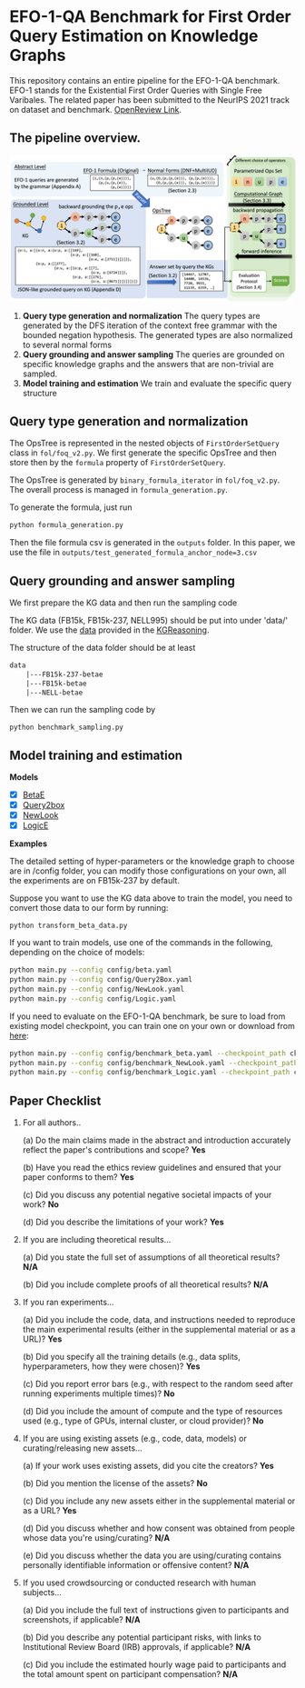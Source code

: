 # EFO-1-QA Benchmark for First Order Query Estimation on Knowledge Graphs

This repository contains an entire pipeline for the EFO-1-QA benchmark. EFO-1 stands for the Existential First Order Queries with Single Free Varibales. The related paper has been submitted to the NeurIPS 2021 track on dataset and benchmark. [OpenReview Link](https://openreview.net/forum?id=pX4x8f6Km5T).

## The pipeline overview.

![alt text](figures/pipeline.png)

1. **Query type generation and normalization** The query types are generated by the DFS iteration of the context free grammar with the bounded negation hypothesis. The generated types are also normalized to several normal forms
2. **Query grounding and answer sampling** The queries are grounded on specific knowledge graphs and the answers that are non-trivial are sampled.
3. **Model training and estimation** We train and evaluate the specific query structure 

## Query type generation and normalization
The OpsTree is represented in the nested objects of `FirstOrderSetQuery` class in `fol/foq_v2.py`. 
We first generate the specific OpsTree and then store then by the `formula` property of `FirstOrderSetQuery`.

The OpsTree is generated by `binary_formula_iterator` in `fol/foq_v2.py`. The overall process is managed in `formula_generation.py`.

To generate the formula, just run
```bash
python formula_generation.py
```

Then the file formula csv is generated in the `outputs` folder.
In this paper, we use the file in `outputs/test_generated_formula_anchor_node=3.csv`

## Query grounding and answer sampling

We first prepare the KG data and then run the sampling code

The KG data (FB15k, FB15k-237, NELL995) should be put into under 'data/' folder. We use the [data](http://snap.stanford.edu/betae/KG_data.zip) provided in the [KGReasoning](https://github.com/snap-stanford/KGReasoning).

The structure of the data folder should be at least

```
data
	|---FB15k-237-betae
	|---FB15k-betae
	|---NELL-betae	
```

Then we can run the sampling code by
```
python benchmark_sampling.py
```



## Model training and estimation



**Models**

- [x] [BetaE](https://arxiv.org/abs/2010.11465)
- [x] [Query2box](https://arxiv.org/abs/2002.05969)
- [x] [NewLook](http://tonghanghang.org/pdfs/kdd21_newlook.pdf)
- [x] [LogicE](https://arxiv.org/abs/2103.00418)

**Examples**

The detailed setting of hyper-parameters or the knowledge graph to choose are in /config folder,
you can modify those configurations on your own, all the experiments are on FB15k-237 by default.

Suppose you want to use the KG data above to train the model, you need to convert those data to 
our form by running:


```
python transform_beta_data.py
```

If you want to train models, use one of the commands in the following, depending on the choice of models:

```bash
python main.py --config config/beta.yaml
python main.py --config config/Query2Box.yaml
python main.py --config config/NewLook.yaml
python main.py --config config/Logic.yaml
```

If you need to evaluate on the EFO-1-QA benchmark, be sure to load from existing model checkpoint, you can
train one on your own or download
from [here](https://drive.google.com/drive/folders/13S3wpcsZ9t02aOgA11Qd8lvO0JGGENZ2?usp=sharing):

```bash
python main.py --config config/benchmark_beta.yaml --checkpoint_path ckpt/FB15k/Beta_full
python main.py --config config/benchmark_NewLook.yaml --checkpoint_path ckpt/FB15k/NLK_full --load_step 450000
python main.py --config config/benchmark_Logic.yaml --checkpoint_path ckpt/FB15k/Logic_full --load_step 450000
```

## Paper Checklist

1. For all authors..

	(a)  Do the main claims made in the abstract and introduction accurately reflect the paper's contributions and scope? **Yes**

	(b) Have you read the ethics review guidelines and ensured that your paper conforms to them? **Yes**

	(c) Did you discuss any potential negative societal impacts of your work? **No**

	(d) Did you describe the limitations of your work? **Yes**

2. If you are including theoretical results...

	(a) Did you state the full set of assumptions of all theoretical results? **N/A**

	(b) Did you include complete proofs of all theoretical results? **N/A**

3. If you ran experiments...

	(a) Did you include the code, data, and instructions needed to reproduce the main experimental results (either in the supplemental material or as a URL)? **Yes**

	(b) Did you specify all the training details (e.g., data splits, hyperparameters, how they were chosen)? **Yes**

	(c) Did you report error bars (e.g., with respect to the random seed after running experiments multiple times)? **No**

	(d) Did you include the amount of compute and the type of resources used (e.g., type of GPUs, internal cluster, or cloud provider)? **No**

4. If you are using existing assets (e.g., code, data, models) or curating/releasing new assets...

	(a) If your work uses existing assets, did you cite the creators? **Yes**

	(b) Did you mention the license of the assets? **No**

	(c) Did you include any new assets either in the supplemental material or as a URL? **Yes**

	(d) Did you discuss whether and how consent was obtained from people whose data you're using/curating? **N/A**

	(e) Did you discuss whether the data you are using/curating contains personally identifiable information or offensive content? **N/A**

5. If you used crowdsourcing or conducted research with human subjects...

	(a) Did you include the full text of instructions given to participants and screenshots, if applicable? **N/A**

	(b) Did you describe any potential participant risks, with links to Institutional Review Board (IRB) approvals, if applicable? **N/A**

	(c) Did you include the estimated hourly wage paid to participants and the total amount spent on participant compensation? **N/A**
